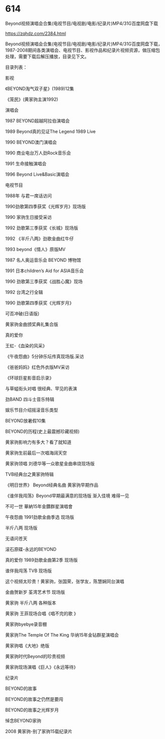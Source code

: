 # 614
Beyond视频演唱会合集(电视节目/电视剧/电影/纪录片)MP4/31G百度网盘下载

https://zqhdz.com/2384.html

Beyond视频演唱会合集(电视节目/电视剧/电影/纪录片)MP4/31G百度网盘下载，1987-2008期间各类演唱会、电视节目、影视作品和纪录片视频资源，做压缩包处理，需要下载后解压播放，目录见下文。

目录列表：

影视

《BEYOND淘气双子星》(1989)12集

《笼民》(黄家驹主演1992)

演唱会

1987 BEYOND超越阿拉伯演唱会

1989 Beyond真的见证The Legend 1989 Live

1990 BEYOND澳门演唱会

1990 商业电台万人劲Rock音乐会

1991 生命接触演唱会

1996 Beyond Live&Basic演唱会

电视节目

1988年 与君一席话访问

1990劲歌第四季获奖《光辉岁月》现场版

1990 家驹生日接受采访

1992 劲歌第三季获奖《长城》现场版

1992 《半斤八两》劲歌金曲红牛仔

1993 beyond《情人》原版MV

1987 名人奥运音乐会 BEYOND 博物馆

1991 日本children’s Aid for ASIA音乐会

1990 劲歌第三季获奖《战胜心魔》现场

1992 台湾之行全辑

1990 劲歌第四季获奖《光辉岁月》

可否冲破(日语版)

黄家驹金曲颁奖典礼集合版

真的爱你

王虹-《血染的风采》

《午夜怨曲》5分钟乐坛传真现场版.采访

《爸爸妈妈》红色外衣版MV采访

《环球巨星影音启示录》

与草蜢街头对唱 很经典、罕见的表演

劲BAND  四斗士音乐特辑

娱乐节目介绍摇滚音乐类型

BEYOND放暑假10集

BEYOND的历程(史上最震撼珍藏视频)

黄家驹影响力有多大？看了就知道

黄家驹生前最后一次唱海阔天空

黄家驹领唱 刘德华等一众歌星金曲串烧现场版

TVB经典台之黄家驹特辑

《明日世界》 Beyond经典名曲 黄家驹早期作品

《谁伴我闯荡》Beyond早期最满意的现场版 渐入佳境 难得一见

不可一世  華納15年金鑽群星演唱會

午夜怨曲 1991劲歌金曲季选 现场版

半斤八两 现场版

无语问苍天

滚石原碟-永远的BEYOND

真的爱你 1989劲歌金曲第2季 现场版

谁伴我闯荡 TVB 现场版

这个视频太珍贵！黄家驹，张国荣，张学友，陈慧娴同台演唱

金曲贺新岁 荃湾艺术节 现场版

黄家驹 半斤八两  各种版本

黄家驹 王菲现场合唱《唱不完的歌 》

黄家驹byebye录音棚

黄家驹The Temple Of The King 华纳15年金钻群星演唱会

黄家驹唱《大地》绝版

黄家驹时代Beyond的珍贵视频

黄家驹现场演唱《巨人》《永远等待》

纪录片

BEYOND的故事

BEYOND的故事之仍然是要闯

BEYOND的故事之光辉岁月

悼念BEYOND家驹

2008 黄家驹-别了家驹15载纪录片

